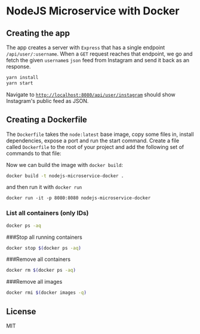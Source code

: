 # NodeJS Microservice with Docker

## Creating the app

The app creates a server with `Express` that has a single
endpoint `/api/user/:username`. When a `GET` request reaches that endpoint,
we go and fetch the given `username`s `json` feed from Instagram and send it
back as an response.

``` bash
yarn install
yarn start
```

Navigate to [`http://localhost:8080/api/user/instagram`](http://localhost:8080/api/user/instagram)
should show Instagram's public feed as JSON.


## Creating a Dockerfile

The `Dockerfile` takes the `node:latest` base image,
copy some files in, install dependencies, expose a port and run 
the start command. Create a file called `Dockerfile` to the root of your project
and add the following set of commands to that file:

Now we can build the image with `docker build`:

``` bash
docker build -t nodejs-microservice-docker .
```

and then run it with `docker run`

```
docker run -it -p 8080:8080 nodejs-microservice-docker
```

### List all containers (only IDs)
``` bash
docker ps -aq
```

###Stop all running containers
``` bash
docker stop $(docker ps -aq)
```

###Remove all containers
``` bash
docker rm $(docker ps -aq)
```

###Remove all images
``` bash
docker rmi $(docker images -q)
```

## License

MIT

